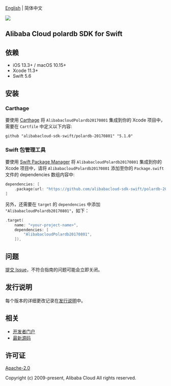 [English](README.md) | 简体中文

![](https://aliyunsdk-pages.alicdn.com/icons/AlibabaCloud.svg)

## Alibaba Cloud polardb SDK for Swift

## 依赖

- iOS 13.3+ / macOS 10.15+
- Xcode 11.3+
- Swift 5.6

## 安装

### Carthage

要使用 [Carthage](https://github.com/Carthage/Carthage) 将 `AlibabacloudPolardb20170801` 集成到你的 Xcode 项目中，需要在 `Cartfile` 中定义以下内容:

```ogdl
github "alibabacloud-sdk-swift/polardb-20170801" "5.1.0"
```

### Swift 包管理工具

要使用 [Swift Package Manager](https://swift.org/package-manager/) 将 `AlibabacloudPolardb20170801` 集成到你的 Xcode 项目中，请将 `AlibabacloudPolardb20170801` 添加至你的 `Package.swift` 文件的 dependencies 数组内容中:

```swift
dependencies: [
    .package(url: "https://github.com/alibabacloud-sdk-swift/polardb-20170801.git", from: "5.1.0")
]
```

另外，还需要在 `target` 的 `dependencies` 中添加 `"AlibabacloudPolardb20170801"`，如下：

```swift
.target(
    name: "<your-project-name>",
    dependencies: [
        "AlibabacloudPolardb20170801",
    ]),
```

## 问题

[提交 Issue](https://github.com/alibabacloud-sdk-swift/polardb-20170801/issues/new)，不符合指南的问题可能会立即关闭。

## 发行说明

每个版本的详细更改记录在[发行说明](./ChangeLog.txt)中。

## 相关

* [开发者门户](https://next.api.aliyun.com/home)
* [最新源码](https://github.com/alibabacloud-sdk-swift/polardb-20170801)

## 许可证

[Apache-2.0](http://www.apache.org/licenses/LICENSE-2.0)

Copyright (c) 2009-present, Alibaba Cloud All rights reserved.
